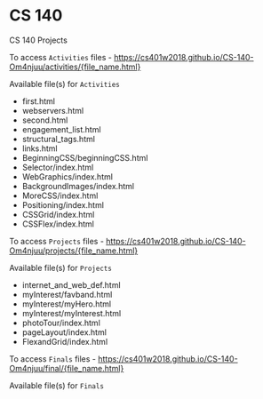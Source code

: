 # CS 140
CS 140 Projects

To access ```Activities``` files - https://cs401w2018.github.io/CS-140-Om4njuu/activities/{file_name.html}

Available file(s) for ```Activities```
<ul>
  <li>first.html</li>
  <li>webservers.html</li>
  <li>second.html</li>
  <li>engagement_list.html</li>
  <li>structural_tags.html</li>
  <li>links.html</li>
  <li>BeginningCSS/beginningCSS.html</li>
  <li>Selector/index.html</li>
  <li>WebGraphics/index.html</li>
  <li>BackgroundImages/index.html</li>
  <li>MoreCSS/index.html</li>
  <li>Positioning/index.html</li>
  <li>CSSGrid/index.html</li>
  <li>CSSFlex/index.html</li>
</ul>

To access ```Projects``` files - https://cs401w2018.github.io/CS-140-Om4njuu/projects/{file_name.html}

Available file(s) for ```Projects```
<ul>
  <li>internet_and_web_def.html</li>
  <li>myInterest/favband.html</li>
  <li>myInterest/myHero.html</li>
  <li>myInterest/myInterest.html</li>
  <li>photoTour/index.html</li>
  <li>pageLayout/index.html</li>
  <li>FlexandGrid/index.html</li>
</ul>


To access ```Finals``` files - https://cs401w2018.github.io/CS-140-Om4njuu/final/{file_name.html}

Available file(s) for ```Finals```
